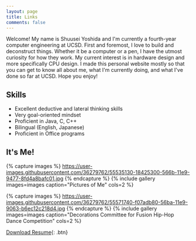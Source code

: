 ```yaml
---
layout: page
title: Links
comments: false
---
```


Welcome! My name is Shuusei Yoshida and I'm currently a fourth-year computer engineering at UCSD. First and foremost, I love to build and deconstruct things. Whether it be a computer or a pen, I have the utmost curiosity for how they work. My current interest is in hardware design and more specifically CPU design. I made this personal website mostly so that you can get to know all about me, what I'm currently doing, and what I've done so far at UCSD. Hope you enjoy!

## Skills
* Excellent deductive and lateral thinking skills
* Very goal-oriented mindset
* Proficient in Java, C, C++
* Bilingual (English, Japanese)
* Proficient in Office programs

## It's Me!

{% capture images %}
    https://user-images.githubusercontent.com/36279762/55535130-18425300-566b-11e9-9477-8fd4a8bafc01.jpg
{% endcapture %}
{% include gallery images=images caption="Pictures of Me" cols=2 %}

{% capture images %}
    https://user-images.githubusercontent.com/36279762/55571740-f07adb80-56ba-11e9-9063-b6ec12c218d4.jpg
{% endcapture %}
{% include gallery images=images caption="Decorations Committee for Fusion Hip-Hop Dance Competition" cols=2 %} 

[Download Resume](https://github.com/s1yoshid/s1yoshid.github.io/files/3042072/resume.pdf
){: .btn}
